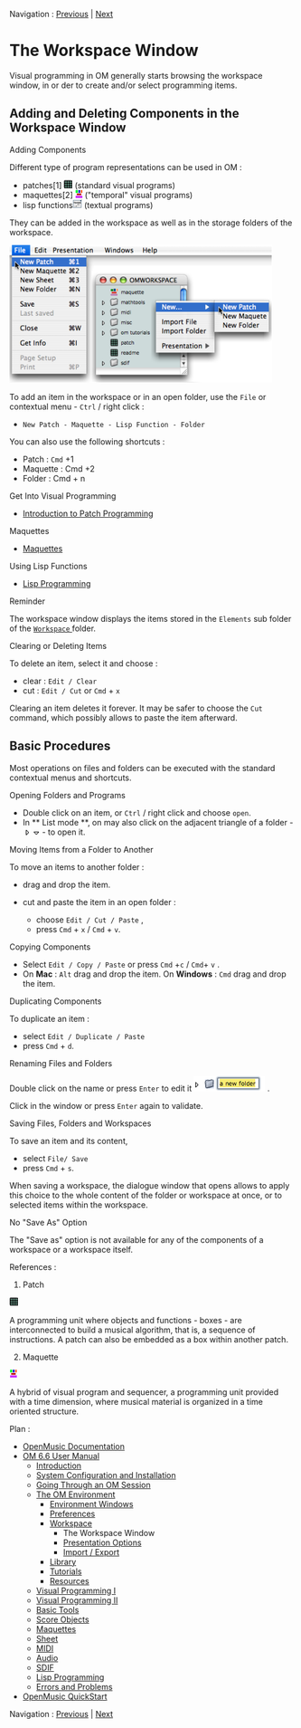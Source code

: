 Navigation : [Previous](Workspace "page précédente\(Workspace\)")
| [Next](WS-Presentation "Next\(Presentation
Options\)")


# The Workspace Window

Visual programming in OM generally starts browsing the workspace window, in or
der to create and/or select programming items.

## Adding and Deleting Components in the Workspace Window

Adding Components

Different type of program representations can be used in OM :

  * patches[1] ![](../res/patch_icon.png) (standard visual programs)
  * maquettes[2] ![](../res/maqutte_icon.png) ("temporal" visual programs)
  * lisp functions![](../res/lispfunction_icon.png) (textual programs) 

They can be added in the workspace as well as in the storage folders of the
workspace.

![](../res/new.png)

To add an item in the workspace or in an open folder, use the `File` or
contextual menu - `Ctrl` / right click :

  * `New Patch - Maquette - Lisp Function - Folder`

You can also use the following shortcuts :

  * Patch : `Cmd` +1
  * Maquette : Cmd +2
  * Folder : Cmd + n

Get Into Visual Programming

  * [Introduction to Patch Programming](ProgrammingIntro)

Maquettes

  * [Maquettes](Maquettes)

Using Lisp Functions

  * [Lisp Programming](Lisp)

Reminder

The workspace window displays the items stored in the `Elements` sub folder of
the [ `Workspace` ](Workspace\(s\)) folder.

Clearing or Deleting Items

To delete an item, select it and choose :

  * clear : `Edit / Clear`
  * cut : `Edit / Cut` or `Cmd` \+ `x`

Clearing an item deletes it forever. It may be safer to choose the `Cut`
command, which possibly allows to paste the item afterward.

## Basic Procedures

Most operations on files and folders can be executed with the standard
contextual menus and shortcuts.

Opening Folders and Programs

  * Double click on an item, or `Ctrl` / right click and choose `open`.
  * In ** List mode **, on may also click on the adjacent triangle of a folder -![](../res/triangle-closed_icon.png) ![](../res/triangle-open_icon.png) - to open it.

Moving Items from a Folder to Another

To move an items to another folder :

  * drag and drop the item.

  * cut and paste the item in an open folder : 

    * choose `Edit / Cut / Paste` ,
    * press `Cmd` \+ `x` / `Cmd` \+ `v`.

Copying Components

  * Select `Edit / Copy / Paste` or press `Cmd` +`c`  / `Cmd`\+ `v` .
  * On **Mac** : `Alt` drag and drop the item. On **Windows** :  `Cmd` drag and drop the item.

Duplicating Components

To duplicate an item :

  * select `Edit / Duplicate / Paste`
  * press `Cmd` \+ `d`.

Renaming Files and Folders

Double click on the name or press `Enter` to edit it
![](../res/rename_icon.png) .

Click in the window or press `Enter` again to validate.

Saving Files, Folders and Workspaces

To save an item and its content,

  * select `File/ Save`
  * press `Cmd` \+ `s`. 

When saving a workspace, the dialogue window that opens allows to apply this
choice to the whole content of the folder or workspace at once, or to selected
items within the workspace.

No "Save As" Option

The "Save as" option is not available for any of the components of a workspace
or a workspace itself.

References :

  1. Patch

![](../res/patch_icon.png)

A programming unit where objects and functions - boxes - are interconnected to
build a musical algorithm, that is, a sequence of instructions. A patch can
also be embedded as a box within another patch.

  2. Maquette

![](../res/maqutte_icon.png)

A hybrid of visual program and sequencer, a programming unit provided with a
time dimension, where musical material is organized in a time oriented
structure.

Plan :

  * [OpenMusic Documentation](OM-Documentation)
  * [OM 6.6 User Manual](OM-User-Manual)
    * [Introduction](00-Sommaire)
    * [System Configuration and Installation](Installation)
    * [Going Through an OM Session](Goingthrough)
    * [The OM Environment](Environment)
      * [Environment Windows](MainWindows)
      * [Preferences](Preferences)
      * [Workspace](Workspace)
        * The Workspace Window
        * [Presentation Options](WS-Presentation)
        * [Import / Export](WS-ImportExport)
      * [Library](Library)
      * [Tutorials](Tutorials)
      * [Resources](resources)
    * [Visual Programming I](BasicVisualProgramming)
    * [Visual Programming II](AdvancedVisualProgramming)
    * [Basic Tools](BasicObjects)
    * [Score Objects](ScoreObjects)
    * [Maquettes](Maquettes)
    * [Sheet](Sheet)
    * [MIDI](MIDI)
    * [Audio](Audio)
    * [SDIF](SDIF)
    * [Lisp Programming](Lisp)
    * [Errors and Problems](errors)
  * [OpenMusic QuickStart](QuickStart-Chapters)

Navigation : [Previous](Workspace "page précédente\(Workspace\)")
| [Next](WS-Presentation "Next\(Presentation
Options\)")

